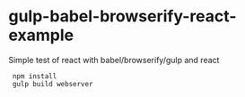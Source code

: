 # gulp-babel-browserify-react-example
Simple test of react with babel/browserify/gulp and react

```
 npm install
 gulp build webserver
```

